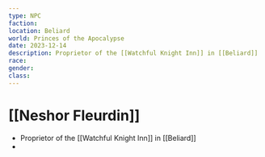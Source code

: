```yaml
---
type: NPC
faction: 
location: Beliard
world: Princes of the Apocalypse
date: 2023-12-14
description: Proprietor of the [[Watchful Knight Inn]] in [[Beliard]]
race: 
gender: 
class:
---
```

# [[Neshor Fleurdin]]

- Proprietor of the [[Watchful Knight Inn]] in [[Beliard]]
- 